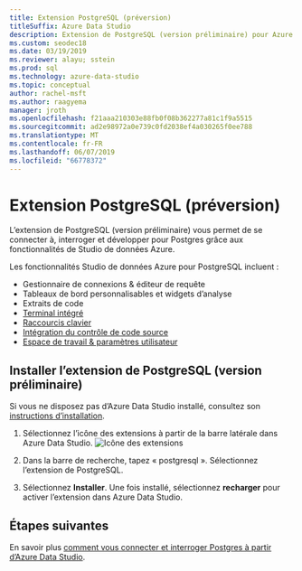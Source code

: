 ```yaml
---
title: Extension PostgreSQL (préversion)
titleSuffix: Azure Data Studio
description: Extension de PostgreSQL (version préliminaire) pour Azure Data Studio
ms.custom: seodec18
ms.date: 03/19/2019
ms.reviewer: alayu; sstein
ms.prod: sql
ms.technology: azure-data-studio
ms.topic: conceptual
author: rachel-msft
ms.author: raagyema
manager: jroth
ms.openlocfilehash: f21aaa210303e88fb0f08b362277a81c1f9a5515
ms.sourcegitcommit: ad2e98972a0e739c0fd2038ef4a030265f0ee788
ms.translationtype: MT
ms.contentlocale: fr-FR
ms.lasthandoff: 06/07/2019
ms.locfileid: "66778372"
---
```

# <a name="postgresql-extension-preview"></a>Extension PostgreSQL (préversion)

L’extension de PostgreSQL (version préliminaire) vous permet de se connecter à, interroger et développer pour Postgres grâce aux fonctionnalités de Studio de données Azure. 

Les fonctionnalités Studio de données Azure pour PostgreSQL incluent :

- Gestionnaire de connexions & éditeur de requête
- Tableaux de bord personnalisables et widgets d’analyse
- Extraits de code
- [Terminal intégré](integrated-terminal.md)
- [Raccourcis clavier](keyboard-shortcuts.md)
- [Intégration du contrôle de code source](source-control.md)
- [Espace de travail & paramètres utilisateur](settings.md)


## <a name="install-the-postgresql-extension-preview"></a>Installer l’extension de PostgreSQL (version préliminaire)

Si vous ne disposez pas d’Azure Data Studio installé, consultez son [instructions d’installation](download.md).

1. Sélectionnez l’icône des extensions à partir de la barre latérale dans Azure Data Studio.
   ![Icône des extensions](media/extensions/postgresql-extension/extensions-icon.png)

2. Dans la barre de recherche, tapez « postgresql ». Sélectionnez l’extension de PostgreSQL.

3. Sélectionnez **Installer**. Une fois installé, sélectionnez **recharger** pour activer l’extension dans Azure Data Studio.


## <a name="next-steps"></a>Étapes suivantes

En savoir plus [comment vous connecter et interroger Postgres à partir d’Azure Data Studio](quickstart-postgres.md).

